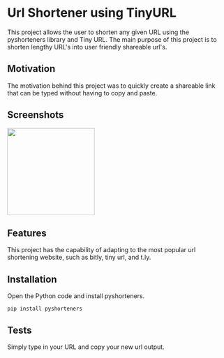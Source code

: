# Url Shortener using TinyURL
This project allows the user to shorten any given URL using the pyshorteners library and Tiny URL. The main purpose of this project is to shorten lengthy URL's into user friendly shareable url's.

## Motivation
The motivation behind this project was to quickly create a shareable link that can be typed without having to copy and paste.

## Screenshots
<img src="https://github.com/carsonmagee/ProjectPortfolio/assets/24598567/580126a3-379b-4742-9b8f-f77913b689da" width="200" />

## Features
This project has the capability of adapting to the most popular url shortening website, such as bitly, tiny url, and t.ly.

## Installation
Open the Python code and install pyshorteners.
```
pip install pyshorteners
```

## Tests
Simply type in your URL and copy your new url output.
